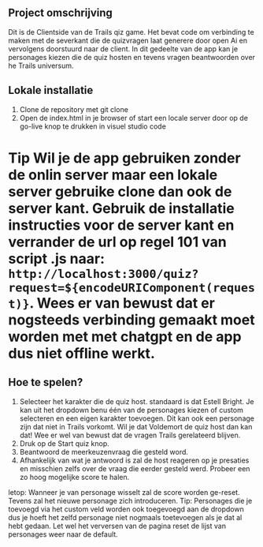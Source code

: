 ## Project omschrijving

Dit is de Clientside van de Trails qiz game. Het bevat code om verbinding te maken met de severkant die de quizvragen laat generere door open Ai en vervolgens doorstuurd naar de client.
In dit gedeelte van de app kan je personages kiezen die de quiz hosten en tevens vragen beantwoorden over he Trails universum.

## Lokale installatie

1. Clone de repository met git clone
2. Open de index.html in je browser of start een locale server door op de go-live knop te drukken in visuel studio code

# Tip Wil je de app gebruiken zonder de onlin server maar een lokale server gebruike clone dan ook de server kant. Gebruik de installatie instructies voor de server kant en verrander de url op regel 101 van script .js naar: `http://localhost:3000/quiz?request=${encodeURIComponent(request)}`. Wees er van bewust dat er nogsteeds verbinding gemaakt moet worden met met chatgpt en de app dus niet offline werkt.

## Hoe te spelen?

1. Selecteer het karakter die de quiz host. standaard is dat Estell Bright. Je kan uit het dropdown benu één van de personages kiezen of custom selecteren en een eigen karakter toevoegen. Dit kan ook een personage zijn dat niet in Trails vorkomt. Wil je dat Voldemort de quiz host dan kan dat! Wee er wel van bewust dat de vragen Trails gerelateerd blijven.
1. Druk op de Start quiz knop.
1. Beantwoord de meerkeuzenvraag die gesteld word.
1. Afhankelijk van wat je antwoord is zal de host reageren op je presaties en misschien zelfs over de vraag die eerder gesteld werd. Probeer een zo hoog mogelijke score te halen.

letop: Wanneer je van personage wisselt zal de score worden ge-reset. Tevens zal het nieuwe personage zich introduceren.
Tip: Personages die je toevoegd via het custom veld worden ook toegevoegd aan de dropdown dus je hoeft het zelfd personage niet nogmaals toetevoegen als je dat al hebt gedaan. Let wel het verversen van de pagina
reset de lijst van personages weer naar de default.
